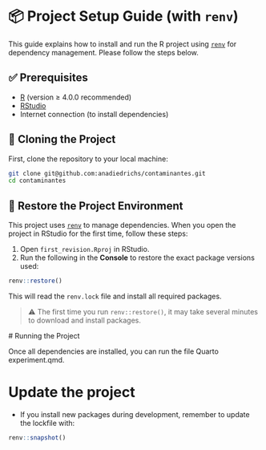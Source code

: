 
# 📦 Project Setup Guide (with `renv`)

This guide explains how to install and run the R project using [`renv`](https://rstudio.github.io/renv/) for dependency management. Please follow the steps below.

## ✅ Prerequisites

- [R](https://cran.r-project.org/) (version ≥ 4.0.0 recommended)
- [RStudio](https://www.rstudio.com/products/rstudio/download/)
- Internet connection (to install dependencies)

## 📁 Cloning the Project

First, clone the repository to your local machine:

```bash
git clone git@github.com:anadiedrichs/contaminantes.git
cd contaminantes
```

## 🔄 Restore the Project Environment

This project uses [`renv`](https://rstudio.github.io/renv/) to manage dependencies. When you open the project in RStudio for the first time, follow these steps:

1. Open `first_revision.Rproj` in RStudio.
2. Run the following in the **Console** to restore the exact package versions used:

```r
renv::restore()
```

This will read the `renv.lock` file and install all required packages.

> ⚠️ The first time you run `renv::restore()`, it may take several minutes to download and install packages.

#️ Running the Project

Once all dependencies are installed, you can run the file Quarto experiment.qmd.

# Update the project

- If you install new packages during development, remember to update the lockfile with:

```r
renv::snapshot()
```

